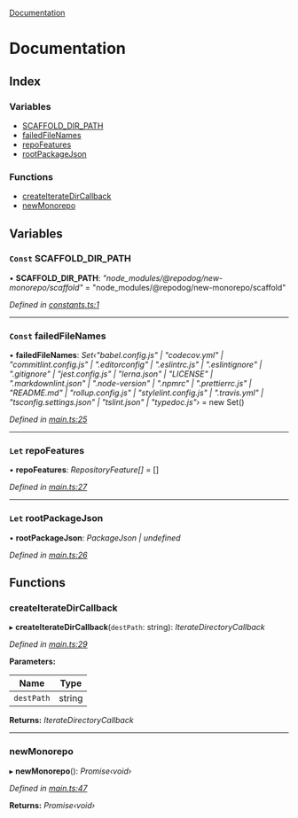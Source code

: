 [Documentation](README.md)

# Documentation

## Index

### Variables

* [SCAFFOLD_DIR_PATH](README.md#const-scaffold_dir_path)
* [failedFileNames](README.md#const-failedfilenames)
* [repoFeatures](README.md#let-repofeatures)
* [rootPackageJson](README.md#let-rootpackagejson)

### Functions

* [createIterateDirCallback](README.md#createiteratedircallback)
* [newMonorepo](README.md#newmonorepo)

## Variables

### `Const` SCAFFOLD_DIR_PATH

• **SCAFFOLD_DIR_PATH**: *"node_modules/@repodog/new-monorepo/scaffold"* = "node_modules/@repodog/new-monorepo/scaffold"

*Defined in [constants.ts:1](https://github.com/dylanaubrey/repodog/blob/4256e18/packages/new-monorepo/src/constants.ts#L1)*

___

### `Const` failedFileNames

• **failedFileNames**: *Set‹"babel.config.js" | "codecov.yml" | "commitlint.config.js" | ".editorconfig" | ".eslintrc.js" | ".eslintignore" | ".gitignore" | "jest.config.js" | "lerna.json" | "LICENSE" | ".markdownlint.json" | ".node-version" | ".npmrc" | ".prettierrc.js" | "README.md" | "rollup.config.js" | "stylelint.config.js" | ".travis.yml" | "tsconfig.settings.json" | "tslint.json" | "typedoc.js"›* =  new Set<ScaffoldFileName>()

*Defined in [main.ts:25](https://github.com/dylanaubrey/repodog/blob/4256e18/packages/new-monorepo/src/main.ts#L25)*

___

### `Let` repoFeatures

• **repoFeatures**: *RepositoryFeature[]* =  []

*Defined in [main.ts:27](https://github.com/dylanaubrey/repodog/blob/4256e18/packages/new-monorepo/src/main.ts#L27)*

___

### `Let` rootPackageJson

• **rootPackageJson**: *PackageJson | undefined*

*Defined in [main.ts:26](https://github.com/dylanaubrey/repodog/blob/4256e18/packages/new-monorepo/src/main.ts#L26)*

## Functions

###  createIterateDirCallback

▸ **createIterateDirCallback**(`destPath`: string): *IterateDirectoryCallback*

*Defined in [main.ts:29](https://github.com/dylanaubrey/repodog/blob/4256e18/packages/new-monorepo/src/main.ts#L29)*

**Parameters:**

Name | Type |
------ | ------ |
`destPath` | string |

**Returns:** *IterateDirectoryCallback*

___

###  newMonorepo

▸ **newMonorepo**(): *Promise‹void›*

*Defined in [main.ts:47](https://github.com/dylanaubrey/repodog/blob/4256e18/packages/new-monorepo/src/main.ts#L47)*

**Returns:** *Promise‹void›*
